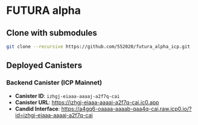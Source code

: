 # FUTURA alpha

## Clone with submodules

```bash
git clone --recursive https://github.com/552020/futura_alpha_icp.git
```

## Deployed Canisters

### Backend Canister (ICP Mainnet)

- **Canister ID**: `izhgj-eiaaa-aaaaj-a2f7q-cai`
- **Canister URL**: https://izhgj-eiaaa-aaaaj-a2f7q-cai.ic0.app
- **Candid Interface**: https://a4gq6-oaaaa-aaaab-qaa4q-cai.raw.icp0.io/?id=izhgj-eiaaa-aaaaj-a2f7q-cai
